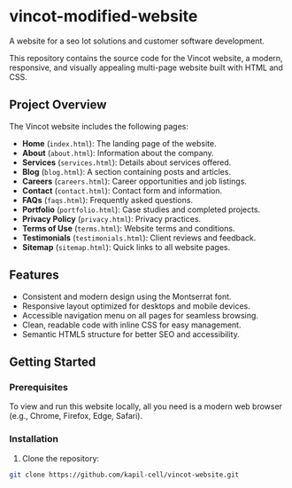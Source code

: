# vincot-modified-website
A website for a seo Iot solutions and customer software development.

This repository contains the source code for the Vincot website, a modern, responsive, and visually appealing multi-page website built with HTML and CSS.

## Project Overview

The Vincot website includes the following pages:

- **Home** (`index.html`): The landing page of the website.
- **About** (`about.html`): Information about the company.
- **Services** (`services.html`): Details about services offered.
- **Blog** (`blog.html`): A section containing posts and articles.
- **Careers** (`careers.html`): Career opportunities and job listings.
- **Contact** (`contact.html`): Contact form and information.
- **FAQs** (`faqs.html`): Frequently asked questions.
- **Portfolio** (`portfolio.html`): Case studies and completed projects.
- **Privacy Policy** (`privacy.html`): Privacy practices.
- **Terms of Use** (`terms.html`): Website terms and conditions.
- **Testimonials** (`testimonials.html`): Client reviews and feedback.
- **Sitemap** (`sitemap.html`): Quick links to all website pages.

## Features

- Consistent and modern design using the Montserrat font.
- Responsive layout optimized for desktops and mobile devices.
- Accessible navigation menu on all pages for seamless browsing.
- Clean, readable code with inline CSS for easy management.
- Semantic HTML5 structure for better SEO and accessibility.

## Getting Started

### Prerequisites

To view and run this website locally, all you need is a modern web browser (e.g., Chrome, Firefox, Edge, Safari).

### Installation

1. Clone the repository:

```bash
git clone https://github.com/kapil-cell/vincot-website.git
